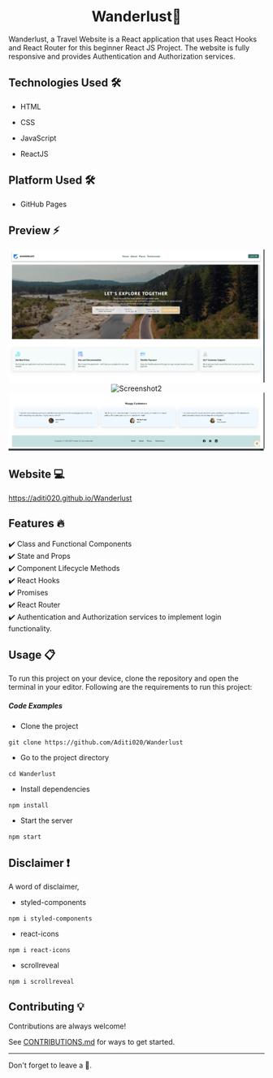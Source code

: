 
<!-- [![Open in Gitpod](https://gitpod.io/button/open-in-gitpod.svg)](https://gitpod.io/#https://github.com/Aditi020/Wanderlust.git)

- Gitpod can provide a simple way to clone a repository on the browser itself without a fork. You can configure the repository on the browser version of VS Code without worrying about the dependencies to install. -->

<h1 align="center">Wanderlust🎯</h1>
Wanderlust, a Travel Website is a React application that uses React Hooks and React Router for this beginner React JS Project. The website is fully responsive and provides Authentication and Authorization services.

</ul><h2>Technologies Used 🛠️</h2>
<ul>
<li>HTML</li>
</ul><ul>
<li>CSS</li>
</ul><ul>
<li>JavaScript</li>
</ul><ul>
<li>ReactJS</li>
</ul><ul>
  
</ul><h2>Platform Used 🛠️</h2>
<ul>
<li>GitHub Pages</li>


</ul>


<h2> Preview ⚡️</h2>


<p align="center">
  
<img src="./src/Assets/Wanderlust_1.png" alt="Screenshot1">

<br>

<img src="./src/Assets/Wanderlust_2.png" alt="Screenshot2">


<br>

<img src="./src/Assets/Wanderlust_3.png" alt="Screenshot3">

<br>

</p>  

## Website 💻
https://aditi020.github.io/Wanderlust

</ul><h2> Features 🔥</h2>
✔️ Class and Functional Components <br />
✔️ State and Props <br />
✔️ Component Lifecycle Methods <br />
✔️ React Hooks <br />
✔️ Promises <br />
✔️ React Router <br />
✔️ Authentication and Authorization services to implement login functionality. <br />
  
## Usage 📋
<p>To run this project on your device, clone the repository and open the terminal in your editor. Following are the requirements to run this project:</p><h5>Code Examples</h5><ul>
<li>Clone the project</li>
</ul><p><code>git clone https://github.com/Aditi020/Wanderlust </code></p><ul>
<li>Go to the project directory</li>
</ul><p><code>cd Wanderlust </code></p><ul>
<li>Install dependencies</li>
</ul><p><code>npm install </code></p><ul>
<li>Start the server</li>
</ul><p><code>npm start</code></p>

## Disclaimer ❗️
A word of disclaimer, 
<ul><li>styled-components</li></ul>
<p><code>npm i styled-components</code></p>
<ul><li>react-icons</li></ul>
<p><code>npm i react-icons</code></p>
<ul><li>scrollreveal</li></ul>
<p><code>npm i scrollreveal</code></p>

## Contributing 💡
Contributions are always welcome!

See [CONTRIBUTIONS.md]([https://github.com/ADITI020/Wanderlust/blob/main/CONTRIBUTING.md](https://github.com/Aditi020/Wanderlust/blob/master/CONTRIBUTING.md)) for ways to get started.

<hr>

Don't forget to leave a 🌟.










